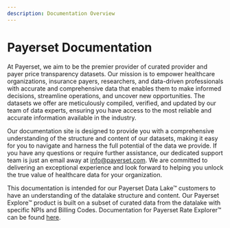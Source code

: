 ```yaml
---
description: Documentation Overview
---
```


# Payerset Documentation

At Payerset, we aim to be the premier provider of curated provider and payer price transparency datasets. Our mission is to empower healthcare organizations, insurance payers, researchers, and data-driven professionals with accurate and comprehensive data that enables them to make informed decisions, streamline operations, and uncover new opportunities. The datasets we offer are meticulously compiled, verified, and updated by our team of data experts, ensuring you have access to the most reliable and accurate information available in the industry.

Our documentation site is designed to provide you with a comprehensive understanding of the structure and content of our datasets, making it easy for you to navigate and harness the full potential of the data we provide. If you have any questions or require further assistance, our dedicated support team is just an email away at [info@payerset.com](mailto:info@payerset.com). We are committed to delivering an exceptional experience and look forward to helping you unlock the true value of healthcare data for your organization.

This documentation is intended for our Payerset Data Lake™ customers to have an understanding of the datalake structure and content. Our Payerset Explore™ product is built on a subset of curated data from the datalake with specific NPIs and Billing Codes. Documentation for Payerset Rate Explorer™ can be found [here](https://docs.payerset/com/payerset-rate-explorer).
